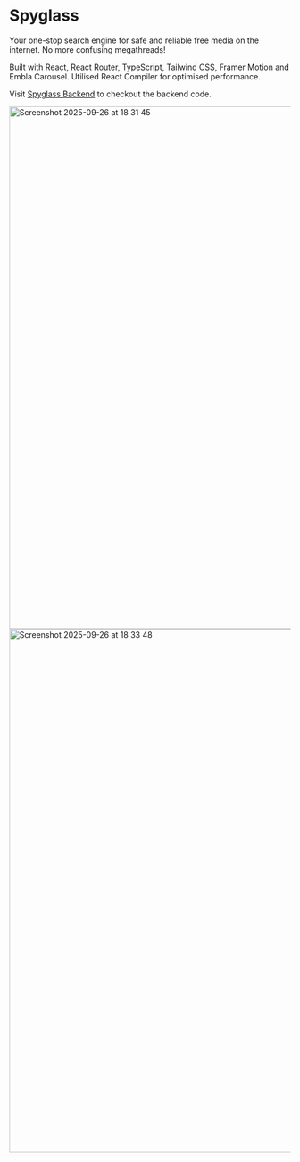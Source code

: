 # Spyglass

Your one-stop search engine for safe and reliable free media on the internet. No more confusing megathreads!

Built with React, React Router, TypeScript, Tailwind CSS, Framer Motion and Embla Carousel. Utilised React Compiler for optimised performance.

Visit [Spyglass Backend](https://github.com/Cyclone1070/spyglass-backend) to checkout the backend code.

<img width="1680" height="936" alt="Screenshot 2025-09-26 at 18 31 45" src="https://github.com/user-attachments/assets/3a312a87-5c85-432f-841b-8447570a6ef7" />
<img width="1680" height="938" alt="Screenshot 2025-09-26 at 18 33 48" src="https://github.com/user-attachments/assets/6c9c8ed1-1765-46dd-9690-6e43f1b30899" />

